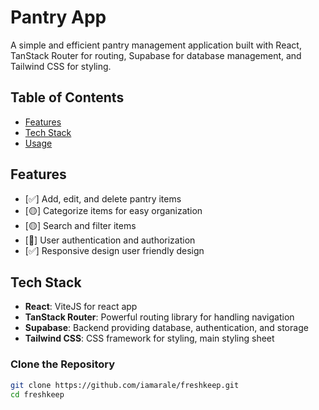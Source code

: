 # Pantry App

A simple and efficient pantry management application built with React, TanStack Router for routing, Supabase for database management, and Tailwind CSS for styling.

## Table of Contents

- [Features](#features)
- [Tech Stack](#tech-stack)
- [Usage](#usage)

## Features

- [✅] Add, edit, and delete pantry items
- [🟡] Categorize items for easy organization
- [🟡] Search and filter items
- [🔴] User authentication and authorization
- [✅] Responsive design user friendly design

## Tech Stack

- **React**: ViteJS for react app
- **TanStack Router**: Powerful routing library for handling navigation
- **Supabase**: Backend providing database, authentication, and storage
- **Tailwind CSS**: CSS framework for styling, main styling sheet

### Clone the Repository

```bash
git clone https://github.com/iamarale/freshkeep.git
cd freshkeep
```
